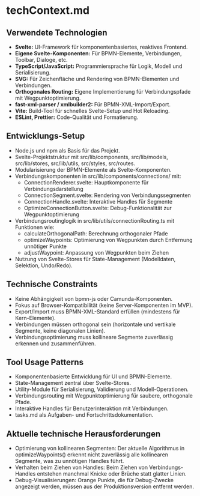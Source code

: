 # techContext.md

## Verwendete Technologien

- **Svelte:** UI-Framework für komponentenbasiertes, reaktives Frontend.
- **Eigene Svelte-Komponenten:** Für BPMN-Elemente, Verbindungen, Toolbar, Dialoge, etc.
- **TypeScript/JavaScript:** Programmiersprache für Logik, Modell und Serialisierung.
- **SVG:** Für Zeichenfläche und Rendering von BPMN-Elementen und Verbindungen.
- **Orthogonales Routing:** Eigene Implementierung für Verbindungspfade mit Wegpunktoptimierung.
- **fast-xml-parser / xmlbuilder2:** Für BPMN-XML-Import/Export.
- **Vite:** Build-Tool für schnelles Svelte-Setup und Hot Reloading.
- **ESLint, Prettier:** Code-Qualität und Formatierung.

## Entwicklungs-Setup

- Node.js und npm als Basis für das Projekt.
- Svelte-Projektstruktur mit src/lib/components, src/lib/models, src/lib/stores, src/lib/utils, src/styles, src/routes.
- Modularisierung der BPMN-Elemente als Svelte-Komponenten.
- Verbindungskomponenten in src/lib/components/connections/ mit:
  - ConnectionRenderer.svelte: Hauptkomponente für Verbindungsdarstellung
  - ConnectionSegment.svelte: Rendering von Verbindungssegmenten
  - ConnectionHandle.svelte: Interaktive Handles für Segmente
  - OptimizeConnectionButton.svelte: Debug-Funktionalität zur Wegpunktoptimierung
- Verbindungsroutinglogik in src/lib/utils/connectionRouting.ts mit Funktionen wie:
  - calculateOrthogonalPath: Berechnung orthogonaler Pfade
  - optimizeWaypoints: Optimierung von Wegpunkten durch Entfernung unnötiger Punkte
  - adjustWaypoint: Anpassung von Wegpunkten beim Ziehen
- Nutzung von Svelte-Stores für State-Management (Modelldaten, Selektion, Undo/Redo).

## Technische Constraints

- Keine Abhängigkeit von bpmn-js oder Camunda-Komponenten.
- Fokus auf Browser-Kompatibilität (keine Server-Komponenten im MVP).
- Export/Import muss BPMN-XML-Standard erfüllen (mindestens für Kern-Elemente).
- Verbindungen müssen orthogonal sein (horizontale und vertikale Segmente, keine diagonalen Linien).
- Verbindungsoptimierung muss kollineare Segmente zuverlässig erkennen und zusammenführen.

## Tool Usage Patterns

- Komponentenbasierte Entwicklung für UI und BPMN-Elemente.
- State-Management zentral über Svelte-Stores.
- Utility-Module für Serialisierung, Validierung und Modell-Operationen.
- Verbindungsrouting mit Wegpunktoptimierung für saubere, orthogonale Pfade.
- Interaktive Handles für Benutzerinteraktion mit Verbindungen.
- tasks.md als Aufgaben- und Fortschrittsdokumentation.

## Aktuelle technische Herausforderungen

- Optimierung von kollinearen Segmenten: Der aktuelle Algorithmus in optimizeWaypoints() erkennt nicht zuverlässig alle kollinearen Segmente, was zu unnötigen Handles führt.
- Verhalten beim Ziehen von Handles: Beim Ziehen von Verbindungs-Handles entstehen manchmal Knicke oder Brüche statt glatter Linien.
- Debug-Visualisierungen: Orange Punkte, die für Debug-Zwecke angezeigt werden, müssen aus der Produktionsversion entfernt werden.
